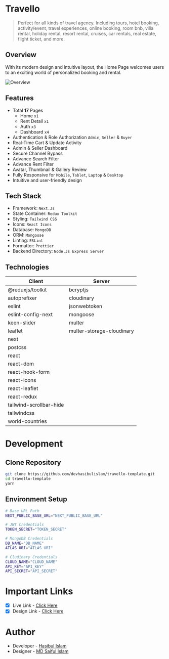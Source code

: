 # Travello

> Perfect for all kinds of travel agency. Including tours, hotel booking, activity/event, travel experiences, online booking, room bnb, villa rental, holiday rental, resort rental, cruises, car rentals, real estate, flight ticket, and more.

## Overview

With its modern design and intuitive layout, the Home Page welcomes users to an exciting world of personalized booking and rental.

![Overview](./overview.jpg)

## Features

- Total **17** Pages
  - Home `x1`
  - Rent Detail `x1`
  - Auth `x3`
  - Dashboard `x4`
- Authentication & Role Authorization `Admin`, `Seller` & `Buyer`
- Real-Time Cart & Update Activity
- Admin & Seller Dashboard
- Secure Channel Bypass
- Advance Search Filter
- Advance Rent Filter
- Avatar, Thumbnail & Gallery Review
- Fully Responsive for `Mobile`, `Tablet`, `Laptop` & `Desktop`
- Intuitive and user-friendly design

## Tech Stack

- Framework: `Next.Js`
- State Container: `Redux Toolkit`
- Styling: `Tailwind CSS`
- Icons: `React Icons`
- Database: `MongoDB`
- ORM: `Mongoose`
- Linting: `ESLint`
- Formatter: `Prettier`
- Backend Directory: `Node.Js Express Server`

## Technologies

| Client                  | Server                    |
| ----------------------- | ------------------------- |
| @reduxjs/toolkit        | bcryptjs                  |
| autoprefixer            | cloudinary                |
| eslint                  | jsonwebtoken              |
| eslint-config-next      | mongoose                  |
| keen-slider             | multer                    |
| leaflet                 | multer-storage-cloudinary |
| next                    |
| postcss                 |
| react                   |
| react-dom               |
| react-hook-form         |
| react-icons             |
| react-leaflet           |
| react-redux             |
| tailwind-scrollbar-hide |
| tailwindcss             |
| world-countries         |

# Development

## Clone Repository

```bash
git clone https://github.com/devhasibulislam/travello-template.git
cd travello-template
yarn
```

## Environment Setup

```bash
# Base URL Path
NEXT_PUBLIC_BASE_URL="NEXT_PUBLIC_BASE_URL"

# JWT Credentials
TOKEN_SECRET="TOKEN_SECRET"

# MongoDB Credentials
DB_NAME="DB_NAME"
ATLAS_URI="ATLAS_URI"

# Cludinary Credentials
CLOUD_NAME="CLOUD_NAME"
API_KEY="API_KEY"
API_SECRET="API_SECRET"
```

# Important Links

- [x] Live Link - [Click Here](https://travello-template.vercel.app)
- [x] Design Link - [Click Here](https://www.figma.com/file/U0BQwI1VapmtMMTXAFgabB/Travel?node-id=151%3A91&mode=dev)

# Author

- Developer - [Hasibul Islam](https://www.linkedin.com/in/devhasibulislam/)
- Designer - [MD Saiful Islam ](https://www.linkedin.com/in/md-saiful-islam-361959220/)
